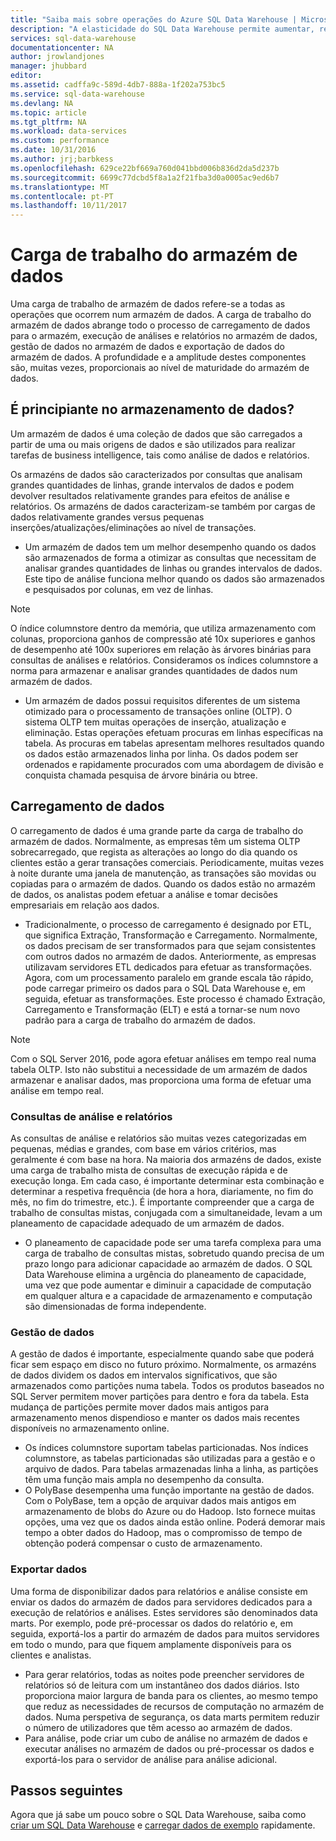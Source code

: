 ```yaml
---
title: "Saiba mais sobre operações do Azure SQL Data Warehouse | Microsoft Docs"
description: "A elasticidade do SQL Data Warehouse permite aumentar, reduzir ou colocar em pausa a capacidade de computação, utilizando uma escala móvel de unidades do Data Warehouse (DWUs). Este artigo explica as métricas do armazém de dados e como se relacionam com as DWUs. "
services: sql-data-warehouse
documentationcenter: NA
author: jrowlandjones
manager: jhubbard
editor: 
ms.assetid: cadffa9c-589d-4db7-888a-1f202a753bc5
ms.service: sql-data-warehouse
ms.devlang: NA
ms.topic: article
ms.tgt_pltfrm: NA
ms.workload: data-services
ms.custom: performance
ms.date: 10/31/2016
ms.author: jrj;barbkess
ms.openlocfilehash: 629ce22bf669a760d041bbd006b836d2da5d237b
ms.sourcegitcommit: 6699c77dcbd5f8a1a2f21fba3d0a0005ac9ed6b7
ms.translationtype: MT
ms.contentlocale: pt-PT
ms.lasthandoff: 10/11/2017
---
```

# <a name="data-warehouse-workload"></a>Carga de trabalho do armazém de dados
Uma carga de trabalho de armazém de dados refere-se a todas as operações que ocorrem num armazém de dados. A carga de trabalho do armazém de dados abrange todo o processo de carregamento de dados para o armazém, execução de análises e relatórios no armazém de dados, gestão de dados no armazém de dados e exportação de dados do armazém de dados. A profundidade e a amplitude destes componentes são, muitas vezes, proporcionais ao nível de maturidade do armazém de dados.

## <a name="new-to-data-warehousing"></a>É principiante no armazenamento de dados?
Um armazém de dados é uma coleção de dados que são carregados a partir de uma ou mais origens de dados e são utilizados para realizar tarefas de business intelligence, tais como análise de dados e relatórios.

Os armazéns de dados são caracterizados por consultas que analisam grandes quantidades de linhas, grande intervalos de dados e podem devolver resultados relativamente grandes para efeitos de análise e relatórios. Os armazéns de dados caracterizam-se também por cargas de dados relativamente grandes versus pequenas inserções/atualizações/eliminações ao nível de transações.

* Um armazém de dados tem um melhor desempenho quando os dados são armazenados de forma a otimizar as consultas que necessitam de analisar grandes quantidades de linhas ou grandes intervalos de dados. Este tipo de análise funciona melhor quando os dados são armazenados e pesquisados por colunas, em vez de linhas.

> [!NOTE]
> O índice columnstore dentro da memória, que utiliza armazenamento com colunas, proporciona ganhos de compressão até 10x superiores e ganhos de desempenho até 100x superiores em relação às árvores binárias para consultas de análises e relatórios. Consideramos os índices columnstore a norma para armazenar e analisar grandes quantidades de dados num armazém de dados.
> 
> 

* Um armazém de dados possui requisitos diferentes de um sistema otimizado para o processamento de transações online (OLTP). O sistema OLTP tem muitas operações de inserção, atualização e eliminação. Estas operações efetuam procuras em linhas específicas na tabela. As procuras em tabelas apresentam melhores resultados quando os dados estão armazenados linha por linha. Os dados podem ser ordenados e rapidamente procurados com uma abordagem de divisão e conquista chamada pesquisa de árvore binária ou btree.

## <a name="data-loading"></a>Carregamento de dados
O carregamento de dados é uma grande parte da carga de trabalho do armazém de dados. Normalmente, as empresas têm um sistema OLTP sobrecarregado, que regista as alterações ao longo do dia quando os clientes estão a gerar transações comerciais. Periodicamente, muitas vezes à noite durante uma janela de manutenção, as transações são movidas ou copiadas para o armazém de dados. Quando os dados estão no armazém de dados, os analistas podem efetuar a análise e tomar decisões empresariais em relação aos dados.

* Tradicionalmente, o processo de carregamento é designado por ETL, que significa Extração, Transformação e Carregamento. Normalmente, os dados precisam de ser transformados para que sejam consistentes com outros dados no armazém de dados. Anteriormente, as empresas utilizavam servidores ETL dedicados para efetuar as transformações. Agora, com um processamento paralelo em grande escala tão rápido, pode carregar primeiro os dados para o SQL Data Warehouse e, em seguida, efetuar as transformações. Este processo é chamado Extração, Carregamento e Transformação (ELT) e está a tornar-se num novo padrão para a carga de trabalho do armazém de dados.

> [!NOTE]
> Com o SQL Server 2016, pode agora efetuar análises em tempo real numa tabela OLTP. Isto não substitui a necessidade de um armazém de dados armazenar e analisar dados, mas proporciona uma forma de efetuar uma análise em tempo real.
> 
> 

### <a name="reporting-and-analysis-queries"></a>Consultas de análise e relatórios
As consultas de análise e relatórios são muitas vezes categorizadas em pequenas, médias e grandes, com base em vários critérios, mas geralmente é com base na hora. Na maioria dos armazéns de dados, existe uma carga de trabalho mista de consultas de execução rápida e de execução longa. Em cada caso, é importante determinar esta combinação e determinar a respetiva frequência (de hora a hora, diariamente, no fim do mês, no fim do trimestre, etc.). É importante compreender que a carga de trabalho de consultas mistas, conjugada com a simultaneidade, levam a um planeamento de capacidade adequado de um armazém de dados.

* O planeamento de capacidade pode ser uma tarefa complexa para uma carga de trabalho de consultas mistas, sobretudo quando precisa de um prazo longo para adicionar capacidade ao armazém de dados. O SQL Data Warehouse elimina a urgência do planeamento de capacidade, uma vez que pode aumentar e diminuir a capacidade de computação em qualquer altura e a capacidade de armazenamento e computação são dimensionadas de forma independente.

### <a name="data-management"></a>Gestão de dados
A gestão de dados é importante, especialmente quando sabe que poderá ficar sem espaço em disco no futuro próximo. Normalmente, os armazéns de dados dividem os dados em intervalos significativos, que são armazenados como partições numa tabela. Todos os produtos baseados no SQL Server permitem mover partições para dentro e fora da tabela. Esta mudança de partições permite mover dados mais antigos para armazenamento menos dispendioso e manter os dados mais recentes disponíveis no armazenamento online.

* Os índices columnstore suportam tabelas particionadas. Nos índices columnstore, as tabelas particionadas são utilizadas para a gestão e o arquivo de dados. Para tabelas armazenadas linha a linha, as partições têm uma função mais ampla no desempenho da consulta.  
* O PolyBase desempenha uma função importante na gestão de dados. Com o PolyBase, tem a opção de arquivar dados mais antigos em armazenamento de blobs do Azure ou do Hadoop.  Isto fornece muitas opções, uma vez que os dados ainda estão online.  Poderá demorar mais tempo a obter dados do Hadoop, mas o compromisso de tempo de obtenção poderá compensar o custo de armazenamento.

### <a name="exporting-data"></a>Exportar dados
Uma forma de disponibilizar dados para relatórios e análise consiste em enviar os dados do armazém de dados para servidores dedicados para a execução de relatórios e análises. Estes servidores são denominados data marts. Por exemplo, pode pré-processar os dados do relatório e, em seguida, exportá-los a partir do armazém de dados para muitos servidores em todo o mundo, para que fiquem amplamente disponíveis para os clientes e analistas.

* Para gerar relatórios, todas as noites pode preencher servidores de relatórios só de leitura com um instantâneo dos dados diários. Isto proporciona maior largura de banda para os clientes, ao mesmo tempo que reduz as necessidades de recursos de computação no armazém de dados. Numa perspetiva de segurança, os data marts permitem reduzir o número de utilizadores que têm acesso ao armazém de dados.
* Para análise, pode criar um cubo de análise no armazém de dados e executar análises no armazém de dados ou pré-processar os dados e exportá-los para o servidor de análise para análise adicional.

## <a name="next-steps"></a>Passos seguintes
Agora que já sabe um pouco sobre o SQL Data Warehouse, saiba como [criar um SQL Data Warehouse][create a SQL Data Warehouse] e [carregar dados de exemplo][load sample data] rapidamente.

<!--Image references-->

<!--Article references-->
[load sample data]: ./sql-data-warehouse-load-sample-databases.md
[create a SQL Data Warehouse]: ./sql-data-warehouse-get-started-provision.md

<!--MSDN references-->

<!--Other web references-->
